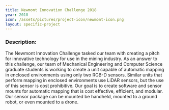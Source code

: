 ```yaml
---
title: Newmont Innovation Challenge 2018
year: 2018
icon: /assets/pictures/project-icon/newmont-icon.png
layout: specific-project
---
```

<p>
<h3>Description:</h3>
The Newmont Innovation Challenge tasked our team with creating a pitch for innovative technology for use in the mining industry. As an answer to this challenge, our team of Mechanical Engineering and Computer Science graduate students is working to create a unit capable of automatic mapping in enclosed environments using only two RGB-D sensors. Similar units that perform mapping in enclosed environments use LiDAR sensors, but the use of this sensor is cost prohibitive. Our goal is to create software and sensor mounts for automatic mapping that is cost effective, efficient, and modular. Our sensor package can be mounted be handheld, mounted to a ground robot, or even mounted to a drone. 
</p>
